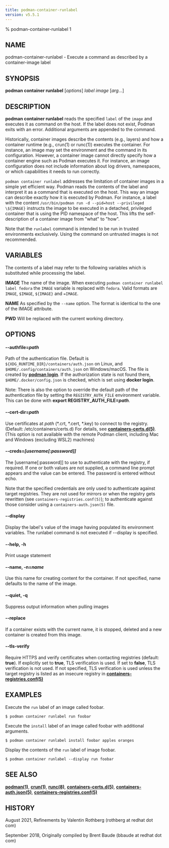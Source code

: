 ```yaml
---
title: podman-container-runlabel
version: v5.5.1
---
```


% podman-container-runlabel 1

## NAME
podman-container-runlabel - Execute a command as described by a container-image label

## SYNOPSIS
**podman container runlabel** [*options*] *label* *image* [*arg...*]

## DESCRIPTION
**podman container runlabel** reads the specified `label` of the `image` and executes it as command on the host.  If the label does not exist, Podman exits with an error.  Additional arguments are appended to the command.

Historically, container images describe the contents (e.g., layers) and how a container runtime (e.g., crun(1) or runc(1)) executes the container.  For instance, an image may set the environment and the command in its configuration.  However, a container image cannot directly specify how a container engine such as Podman executes it.  For instance, an image configuration does not include information about log drivers, namespaces, or which capabilities it needs to run correctly.

`podman container runlabel` addresses the limitation of container images in a simple yet efficient way.  Podman reads the contents of the label and interpret it as a command that is executed on the host.  This way an image can describe exactly how it is executed by Podman.  For instance, a label with the content `/usr/bin/podman run -d --pid=host --privileged \${IMAGE}` instructs the image to be executed in a detached, privileged container that is using the PID namespace of the host.  This lifts the self-description of a container image from "what" to "how".

Note that the `runlabel` command is intended to be run in trusted environments exclusively.  Using the command on untrusted images is not recommended.

## VARIABLES

The contents of a label may refer to the following variables which is substituted while processing the label.

**IMAGE**
The name of the image.  When executing `podman container runlabel label fedora` the `IMAGE` variable is replaced with `fedora`.  Valid formats are `IMAGE`, `$IMAGE`, `${IMAGE}` and `=IMAGE`.

**NAME**
As specified by the `--name` option.  The format is identical to the one of the IMAGE attribute.

**PWD**
Will be replaced with the current working directory.

## OPTIONS


[//]: # (BEGIN included file options/authfile.md)
#### **--authfile**=*path*

Path of the authentication file. Default is `${XDG_RUNTIME_DIR}/containers/auth.json` on Linux, and `$HOME/.config/containers/auth.json` on Windows/macOS.
The file is created by **[podman login](podman-login.1.md)**. If the authorization state is not found there, `$HOME/.docker/config.json` is checked, which is set using **docker login**.

Note: There is also the option to override the default path of the authentication file by setting the `REGISTRY_AUTH_FILE` environment variable. This can be done with **export REGISTRY_AUTH_FILE=_path_**.

[//]: # (END   included file options/authfile.md)


[//]: # (BEGIN included file options/cert-dir.md)
#### **--cert-dir**=*path*

Use certificates at *path* (\*.crt, \*.cert, \*.key) to connect to the registry. (Default: /etc/containers/certs.d)
For details, see **[containers-certs.d(5)](https://github.com/containers/image/blob/main/docs/containers-certs.d.5.md)**.
(This option is not available with the remote Podman client, including Mac and Windows (excluding WSL2) machines)

[//]: # (END   included file options/cert-dir.md)


[//]: # (BEGIN included file options/creds.md)
#### **--creds**=*[username[\:password]]*

The [username[:password]] to use to authenticate with the registry, if required.
If one or both values are not supplied, a command line prompt appears and the
value can be entered. The password is entered without echo.

Note that the specified credentials are only used to authenticate against
target registries.  They are not used for mirrors or when the registry gets
rewritten (see `containers-registries.conf(5)`); to authenticate against those
consider using a `containers-auth.json(5)` file.

[//]: # (END   included file options/creds.md)

#### **--display**

Display the label's value of the image having populated its environment variables.  The runlabel command is not executed if --display is specified.

#### **--help**, **-h**
Print usage statement

#### **--name**, **-n**=*name*

Use this name for creating content for the container.  If not specified, name defaults to the name of the image.

#### **--quiet**, **-q**

Suppress output information when pulling images

#### **--replace**

If a container exists with the current name, it is stopped, deleted and a new container is created from this image.


[//]: # (BEGIN included file options/tls-verify.md)
#### **--tls-verify**

Require HTTPS and verify certificates when contacting registries (default: **true**).
If explicitly set to **true**, TLS verification is used.
If set to **false**, TLS verification is not used.
If not specified, TLS verification is used unless the target registry
is listed as an insecure registry in **[containers-registries.conf(5)](https://github.com/containers/image/blob/main/docs/containers-registries.conf.5.md)**

[//]: # (END   included file options/tls-verify.md)

## EXAMPLES

Execute the `run` label of an image called foobar.
```
$ podman container runlabel run foobar
```

Execute the `install` label of an image called foobar with additional arguments.
```
$ podman container runlabel install foobar apples oranges
```

Display the contents of the `run` label of image foobar.
```
$ podman container runlabel --display run foobar
```

## SEE ALSO
**[podman(1)](podman.1.md)**, **[crun(1)](https://github.com/containers/crun/blob/main/crun.1.md)**, **[runc(8)](https://github.com/opencontainers/runc/blob/main/man/runc.8.md)**, **[containers-certs.d(5)](https://github.com/containers/image/blob/main/docs/containers-certs.d.5.md)**, **[containers-auth.json(5)](https://github.com/containers/image/blob/main/docs/containers-auth.json.5.md)**, **[containers-registries.conf(5)](https://github.com/containers/image/blob/main/docs/containers-registries.conf.5.md)**

## HISTORY
August 2021, Refinements by Valentin Rothberg (rothberg at redhat dot com)

September 2018, Originally compiled by Brent Baude (bbaude at redhat dot com)
